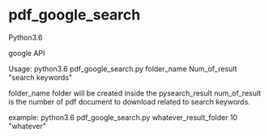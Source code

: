 # pdf_google_search

Python3.6

google API





Usage:
python3.6 pdf_google_search.py folder_name Num_of_result "search keywords"

folder_name folder will be created inside the pysearch_result
num_of_result is the number of pdf document to download related to search keywords.


example: 
  python3.6 pdf_google_search.py whatever_result_folder 10 "whatever"
  
  
